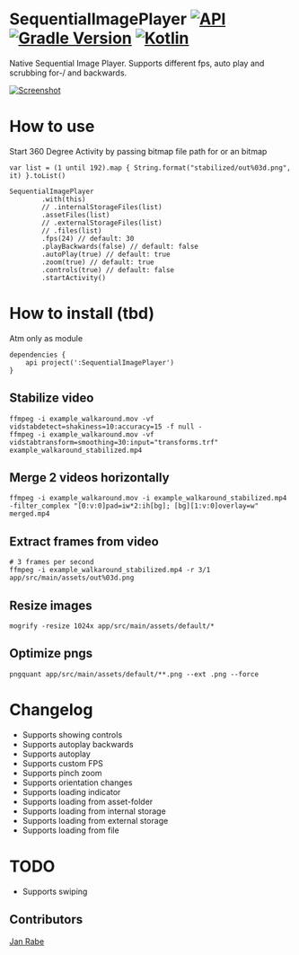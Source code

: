 # SequentialImagePlayer [![API](https://img.shields.io/badge/API-15%2B-brightgreen.svg?style=flat)](https://android-arsenal.com/api?level=15) [![Gradle Version](https://img.shields.io/badge/gradle-4.8.1-green.svg)](https://docs.gradle.org/current/release-notes)  [![Kotlin](https://img.shields.io/badge/kotlin-1.2.51-green.svg)](https://kotlinlang.org/)  

Native Sequential Image Player. Supports different fps, auto play and scrubbing for-/ and backwards.  

[![Screenshot](https://git.exozet.com/mobile-de/POC/android-walkthroug-player/blob/master/demo.gif)](https://git.exozet.com/mobile-de/POC/android-walkthroug-player/blob/master/demo.gif)


# How to use

Start 360 Degree Activity by passing bitmap file path for or an  bitmap

    var list = (1 until 192).map { String.format("stabilized/out%03d.png", it) }.toList()

    SequentialImagePlayer
            .with(this)
            // .internalStorageFiles(list)
            .assetFiles(list)
            // .externalStorageFiles(list)
            // .files(list)
            .fps(24) // default: 30
            .playBackwards(false) // default: false
            .autoPlay(true) // default: true
            .zoom(true) // default: true
            .controls(true) // default: false
            .startActivity()
     
# How to install (tbd)

Atm only as module
    
    dependencies {
        api project(':SequentialImagePlayer')
    }

## Stabilize video

    ffmpeg -i example_walkaround.mov -vf vidstabdetect=shakiness=10:accuracy=15 -f null -
    ffmpeg -i example_walkaround.mov -vf vidstabtransform=smoothing=30:input="transforms.trf" example_walkaround_stabilized.mp4
    
## Merge 2 videos horizontally

    ffmpeg -i example_walkaround.mov -i example_walkaround_stabilized.mp4 -filter_complex "[0:v:0]pad=iw*2:ih[bg]; [bg][1:v:0]overlay=w" merged.mp4
    
## Extract frames from video

    # 3 frames per second
    ffmpeg -i example_walkaround_stabilized.mp4 -r 3/1 app/src/main/assets/out%03d.png

## Resize images 

    mogrify -resize 1024x app/src/main/assets/default/*
    
## Optimize pngs

    pngquant app/src/main/assets/default/**.png --ext .png --force
    
# Changelog

* Supports showing controls
* Supports autoplay backwards
* Supports autoplay
* Supports custom FPS
* Supports pinch zoom
* Supports orientation changes
* Supports loading indicator
* Supports loading from asset-folder
* Supports loading from internal storage
* Supports loading from external storage
* Supports loading from file 

# TODO

* Supports swiping  

## Contributors

[Jan Rabe](jan.rabe@exozet.com)